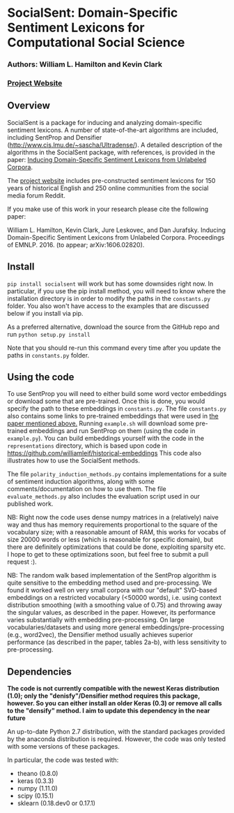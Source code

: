 # SocialSent: Domain-Specific Sentiment Lexicons for Computational Social Science

### Authors: William L. Hamilton and Kevin Clark
### [Project Website](http://nlp.stanford.edu/projects/socialsent)

## Overview 

SocialSent is a package for inducing and analyzing domain-specific sentiment lexicons.
A number of state-of-the-art algorithms are included, including SentProp and Densifier (http://www.cis.lmu.de/~sascha/Ultradense/).
A detailed description of the algorithms in the SocialSent package, with references, is provided in the paper:
[Inducing Domain-Specific Sentiment Lexicons from Unlabeled Corpora](https://arxiv.org/abs/1606.02820).

The [project website](http://nlp.stanford.edu/projects/socialsent) includes pre-constructed sentiment lexicons for 150 years of historical English and 250 online communities from the social media forum Reddit.

If you make use of this work in your research please cite the following paper:

William L. Hamilton, Kevin Clark, Jure Leskovec, and Dan Jurafsky. Inducing Domain-Specific Sentiment Lexicons from Unlabeled Corpora. Proceedings of EMNLP. 2016. (to appear; arXiv:1606.02820).

## Install

`pip install socialsent` will work but has some downsides right now. In particular, if you use the pip install method, you will need to know where the installation directory is in order to modify the paths in the `constants.py` folder. You also won't have access to the examples that are discussed below if you install via pip. 

As a preferred alternative, download the source from the GitHub repo and run
`python setup.py install`

Note that you should re-run this command every time after you update the paths in `constants.py` folder. 

## Using the code

To use SentProp you will need to either build some word vector embeddings or download some that are pre-trained.
Once this is done, you would specify the path to these embeddings in `constants.py`.
The file `constants.py` also contains some links to pre-trained embeddings that were used in [the paper mentioned above.](https://arxiv.org/abs/1606.02820)
Running `example.sh` will download some pre-trained embeddings and run SentProp on them (using the code in `example.py`).
You can build embeddings yourself with the code in the `representations` directory, which is based upon code in https://github.com/williamleif/historical-embeddings
This code also illustrates how to use the SocialSent methods.

The file `polarity_induction_methods.py` contains implementations for a suite of sentiment induction algorithms, along with some comments/documentation on how to use them.
The file `evaluate_methods.py` also includes the evaluation script used in our published work.

NB: Right now the code uses dense numpy matrices in a (relatively) naive way and thus has memory requirements proportional to the square of the vocabulary size; with a reasonable amount of RAM, this works for vocabs of size 20000 words or less (which is reasonable for specific domain), but there are definitely optimizations that could be done, exploiting sparsity etc. I hope to get to these optimizations soon, but feel free to submit a pull request :). 

NB: The random walk based implementation of the SentProp algorithm is quite sensitive to the embedding method used and pre-processing. We found it worked well on very small corpora with our "default" SVD-based embeddings on a restricted vocabulary (<50000 words), i.e. using context distribution smoothing (with a smoothing value of 0.75) and throwing away the singular values, as described in the paper. However, its performance varies substantially with embedding pre-processing. On large vocabularies/datasets and using more general embeddings/pre-processing (e.g., word2vec), the Densifier method usually achieves superior performance (as described in the paper, tables 2a-b), with less sensitivity to pre-processing. 

## Dependencies

**The code is not currently compatible with the newest Keras distribution (1.0); only the "denisfy"/Densifier method requires this package, however. So you can either install an older Keras (0.3) or remove all calls to the "densify" method. I aim to update this dependency in the near future**

An up-to-date Python 2.7 distribution, with the standard packages provided by the anaconda distribution is required. However, the code was only tested with some versions of these packages.

In particular, the code was tested with:
* theano (0.8.0) 
* keras (0.3.3)
* numpy (1.11.0)
* scipy (0.15.1)
* sklearn (0.18.dev0 or 0.17.1)
